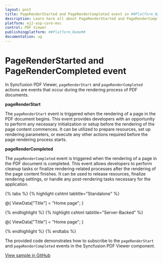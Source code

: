 ```yaml
---
layout: post
title: PageRenderStarted and PageRenderCompleted event in ##Platform_Name## PDF Viewer Component
description: Learn here all about PageRenderStarted and PageRenderCompleted event in Syncfusion ##Platform_Name## PDF Viewer component of Syncfusion Essential JS 2 and more.
platform: ej2-asp-core-mvc
control: PDF Viewer
publishingplatform: ##Platform_Name##
documentation: ug
---
```


# PageRenderStarted and PageRenderCompleted event

In Syncfusion PDF Viewer, `pageRenderStart` and `pageRenderCompleted` actions are events that occur during the rendering process of PDF documents. 

**pageRenderStart** 

The `pageRenderStart` event is triggered when the rendering of a page in the PDF document begins. This event provides developers with an opportunity to perform any necessary initialization or setup before the rendering of the page content commences. It can be utilized to prepare resources, set up rendering parameters, or execute any other actions required before the page rendering process starts.

**pageRenderCompleted**

The `pageRenderCompleted` event is triggered when the rendering of a page in the PDF document is completed. This event allows developers to perform cleanup tasks or finalize rendering-related processes after the rendering of the page content finishes. It can be used to release resources, finalize rendering settings, or handle any post-rendering tasks necessary for the application.

{% tabs %}
{% highlight cshtml tabtitle="Standalone" %}

@{
    ViewData["Title"] = "Home page";
}

<div class="text-center">
    <ejs-pdfviewer 
        id="pdfviewer" 
        style="height:600px" 
        pageRenderStart="pageRenderStart"
        pageRenderCompleted="pageRenderCompleted"
        documentPath="https://cdn.syncfusion.com/content/pdf/pdf-succinctly.pdf">
    </ejs-pdfviewer>
</div>
<script>
pdfviewer.pageRenderStart = args => {
   // This method is called when the page rendering starts
  console.log('Rendering of page ' + e.pageNumber + ' started.');
};

pdfviewer.pageRenderCompleted = args => {
   // This method is called when the page rendering completes
  console.log('Rendering of page ' + e.pageNumber + ' completed.');
};
</script>

{% endhighlight %}
{% highlight cshtml tabtitle="Server-Backed" %}

@{
    ViewData["Title"] = "Home page";
}

<div class="text-center">
    <ejs-pdfviewer 
        id="pdfviewer" 
        style="height:600px" 
        serviceUrl="/Index" 
        pageRenderStart="pageRenderStart"
        pageRenderCompleted="pageRenderCompleted"
        documentPath="https://cdn.syncfusion.com/content/pdf/pdf-succinctly.pdf">
    </ejs-pdfviewer>
</div>

<script>
pdfviewer.pageRenderStart = args => {
   // This method is called when the page rendering starts
  console.log('Rendering of page ' + e.pageNumber + ' started.');
};

pdfviewer.pageRenderCompleted = args => {
   // This method is called when the page rendering completes
  console.log('Rendering of page ' + e.pageNumber + ' completed.');
};
</script>
{% endhighlight %}
{% endtabs %}

The provided code demonstrates how to subscribe to the `pageRenderStart` and `pageRenderCompleted` events in the Syncfusion PDF Viewer component. 

[View sample in GitHub]()
